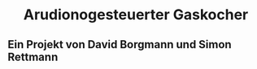<html>
<head>
<h1 align="center">Arudionogesteuerter Gaskocher</h1> 
</head>
<h2 align="left"> Ein Projekt von David Borgmann und Simon Rettmann</h2>
